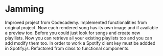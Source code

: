 # Jamming
Improved project from Codecademy.
Implemented functionalities from original project.
Now each rendered song has its own image and if available a preview too.
Before you could just look for songs and create new playllists.
Now you can retrieve all your existing playlists too and you can add modify them too.
In order to work a Spotify client key must be addded in Spotify.js.
Refactored from class to functional components.



